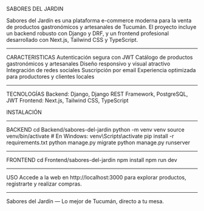 SABORES DEL JARDIN

Sabores del Jardín es una plataforma e-commerce moderna para la venta de productos gastronómicos y artesanales de Tucumán. El proyecto incluye un backend robusto con Django y DRF, y un frontend profesional desarrollado con Next.js, Tailwind CSS y TypeScript.

-----------------------------------------------

CARACTERISTICAS
Autenticación segura con JWT
Catálogo de productos gastronómicos y artesanales
Diseño responsivo y visual atractivo
Integración de redes sociales
Suscripción por email
Experiencia optimizada para productores y clientes locales

-------------------------------------------------

TECNOLOGÍAS
Backend: Django, Django REST Framework, PostgreSQL, JWT
Frontend: Next.js, Tailwind CSS, TypeScript

INSTALACIÓN

------------------------------------------------

BACKEND
cd Backend/sabores-del-jardin
python -m venv venv
source venv/bin/activate  # En Windows: venv\\Scripts\\activate
pip install -r requirements.txt
python manage.py migrate
python manage.py runserver

---------------------------------------------

FRONTEND
cd Frontend/sabores-del-jardin
npm install
npm run dev

-------------------------------------------

USO
Accede a la web en http://localhost:3000 para explorar productos, registrarte y realizar compras.

-------------------------------------------

Sabores del Jardín — Lo mejor de Tucumán, directo a tu mesa.
